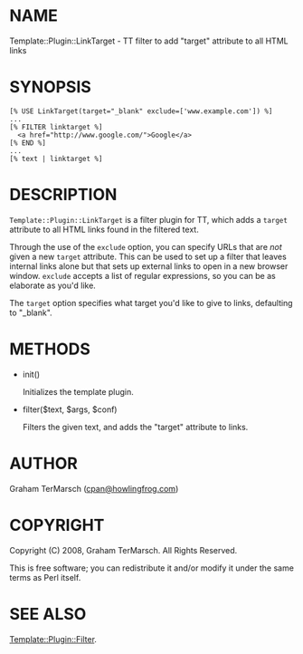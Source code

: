 # NAME

Template::Plugin::LinkTarget - TT filter to add "target" attribute to all HTML links

# SYNOPSIS

```
[% USE LinkTarget(target="_blank" exclude=['www.example.com']) %]
...
[% FILTER linktarget %]
  <a href="http://www.google.com/">Google</a>
[% END %]
...
[% text | linktarget %]
```

# DESCRIPTION

`Template::Plugin::LinkTarget` is a filter plugin for TT, which adds a
`target` attribute to all HTML links found in the filtered text.

Through the use of the `exclude` option, you can specify URLs that are _not_
given a new `target` attribute.  This can be used to set up a filter that
leaves internal links alone but that sets up external links to open in a new
browser window.  `exclude` accepts a list of regular expressions, so you can
be as elaborate as you'd like.

The `target` option specifies what target you'd like to give to links,
defaulting to "\_blank".

# METHODS

- init()

    Initializes the template plugin. 

- filter($text, $args, $conf)

    Filters the given text, and adds the "target" attribute to links. 

# AUTHOR

Graham TerMarsch (cpan@howlingfrog.com)

# COPYRIGHT

Copyright (C) 2008, Graham TerMarsch.  All Rights Reserved.

This is free software; you can redistribute it and/or modify it under the same
terms as Perl itself.

# SEE ALSO

[Template::Plugin::Filter](https://metacpan.org/pod/Template%3A%3APlugin%3A%3AFilter).
